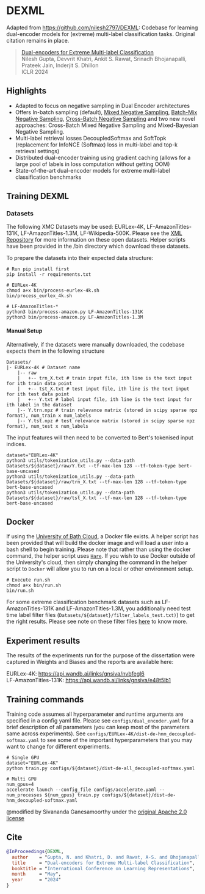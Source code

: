 # DEXML
Adapted from https://github.com/nilesh2797/DEXML: Codebase for learning dual-encoder models for (extreme) multi-label classification tasks.
Original citation remains in place.

> [Dual-encoders for Extreme Multi-label Classification](https://arxiv.org/pdf/2310.10636v2.pdf) <br>
> Nilesh Gupta, Devvrit Khatri, Ankit S. Rawat, Srinadh Bhojanapalli, Prateek Jain, Inderjit S. Dhillon <br>
> ICLR 2024

## Highlights
- Adapted to focus on negative sampling in Dual Encoder architectures
- Offers In-batch sampling (default), [Mixed Negative Sampling](https://dl.acm.org/doi/10.1145/3366424.3386195), [Batch-Mix Negative Sampling](https://dl.acm.org/doi/10.1145/3583780.3614789), [Cross-Batch Negative Sampling](https://dl.acm.org/doi/10.1145/3404835.3463032) and two new  novel approaches: Cross-Batch Mixed Negative Sampling and Mixed-Bayesian Negative Sampling.
- Multi-label retrieval losses DecoupledSoftmax and SoftTopk (replacement for InfoNCE (Softmax) loss in multi-label and top-k retrieval settings)
- Distributed dual-encoder training using gradient caching (allows for a large pool of labels in loss computation without getting OOM)
- State-of-the-art dual-encoder models for extreme multi-label classification benchmarks

## Training DEXML
### Datasets
The following XMC Datasets may be used: EURLex-4K, LF-AmazonTitles-131K, LF-AmazonTitles-1.3M, LF-Wikipedia-500K. Please see the [XML Repository](http://manikvarma.org/downloads/XC/XMLRepository.html) for more information on these open datasets. Helper scripts have been provided in the /bin directory which download these datasets.

To prepare the datasets into their expected data structure: <br>
```shell
# Run pip install first
pip install -r requirements.txt

# EURLex-4K
chmod a+x bin/process-eurlex-4k.sh
bin/process_eurlex_4k.sh

# LF-AmazonTitles-*
python3 bin/process-amazon.py LF-AmazonTitles-131K
python3 bin/process-amazon.py LF-AmazonTitles-1.3M
```

#### Manual Setup
Alternatively, if the datasets were manually downloaded, the codebase expects them in the following structure

```shell
Datasets/
|- EURLex-4K # Dataset name
    |-- raw
    |   +-- trn_X.txt # train input file, ith line is the text input for ith train data point
    |   +-- tst_X.txt # test input file, ith line is the text input for ith test data point
    |   +-- Y.txt # label input file, ith line is the text input for ith label in the dataset
    |-- Y.trn.npz # train relevance matrix (stored in scipy sparse npz format), num_train x num_labels
    |-- Y.tst.npz # test relevance matrix (stored in scipy sparse npz format), num_test x num_labels
```

The input features will then need to be converted to Bert's tokenised input indices. 
```shell
dataset="EURLex-4K"
python3 utils/tokenization_utils.py --data-path Datasets/${dataset}/raw/Y.txt --tf-max-len 128 --tf-token-type bert-base-uncased
python3 utils/tokenization_utils.py --data-path Datasets/${dataset}/raw/trn_X.txt --tf-max-len 128 --tf-token-type bert-base-uncased
python3 utils/tokenization_utils.py --data-path Datasets/${dataset}/raw/tst_X.txt --tf-max-len 128 --tf-token-type bert-base-uncased
```

## Docker
If using the [University of Bath Cloud](https://hex.cs.bath.ac.uk/usage), a Docker file exists. A helper script has been provided that will build the docker image and will load a user into a bash shell to begin training. Please note that rather than using the docker command, the helper script uses [`Hare`](https://hex.cs.bath.ac.uk/wiki/Docker-via-Hare.md). If you wish to use Docker outside of the University's cloud, then simply changing the command in the helper script to `Docker` will allow you to run on a local or other environment setup.
```shell
# Execute run.sh
chmod a+x bin/run.sh
bin/run.sh
```

For some extreme classification benchmark datasets such as LF-AmazonTitles-131K and LF-AmazonTitles-1.3M, you additionally need test time label filter files (`Datasets/${dataset}/filter_labels_test.txt)`) to get the right results. Please see note on these filter files [here](http://manikvarma.org/downloads/XC/XMLRepository.html#ba-pair) to know more.


## Experiment results
The results of the experiments run for the purpose of the dissertation were captured in Weights and Biases and the reports are available here:

EURLex-4K: https://api.wandb.ai/links/gnsiva/nvbfegl6 <br>
LF-AmazonTitles-131K: https://api.wandb.ai/links/gnsiva/e48t5lb1


## Training commands
Training code assumes all hyperparameter and runtime arguments are specified in a config yaml file. Please see `configs/dual_encoder.yaml` for a brief description of all parameters (you can keep most of the parameters same across experiments). See `configs/EURLex-4K/dist-de-hnm_decoupled-softmax.yaml` to see some of the important hyperparameters that you may want to change for different experiments.
```shell
# Single GPU
dataset="EURLex-4K"
python train.py configs/${dataset}/dist-de-all_decoupled-softmax.yaml

# Multi GPU
num_gpus=4
accelerate launch --config_file configs/accelerate.yaml --num_processes ${num_gpus} train.py configs/${dataset}/dist-de-hnm_decoupled-softmax.yaml
```

@modified by Sivananda Ganesamoorthy under the [original Apache 2.0 license](https://github.com/nilesh2797/DEXML/blob/main/LICENSE)

## Cite
```bib
@InProceedings{DEXML,
  author    = "Gupta, N. and Khatri, D. and Rawat, A-S. and Bhojanapalli, S. and Jain, P. and Dhillon, I.",
  title     = "Dual-encoders for Extreme Multi-label Classification",
  booktitle = "International Conference on Learning Representations",
  month     = "May",
  year      = "2024"
}
```
